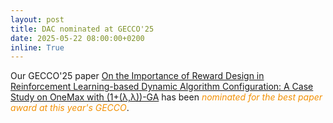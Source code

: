 ```yaml
---
layout: post
title: DAC nominated at GECCO'25
date: 2025-05-22 08:00:00+0200
inline: True
---
```


Our GECCO'25 paper [On the Importance of Reward Design in Reinforcement Learning-based Dynamic Algorithm Configuration: A Case Study on OneMax with (1+(λ,λ))-GA](https://arxiv.org/abs/2502.20265) has been *<span style="color: #F29105 !important">nominated for the best paper award at this year's GECCO</span>*.
